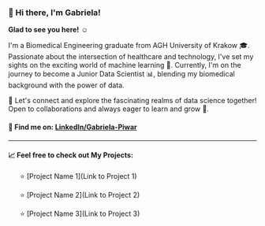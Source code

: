 ### 👋 Hi there, I'm Gabriela! 

**Glad to see you here!** ☺️

I'm a Biomedical Engineering graduate from AGH University of Krakow 🎓. Passionate about the intersection of healthcare and technology, I've set my sights on the exciting world of machine learning 🤖. Currently, I'm on the journey to become a Junior Data Scientist 📊, blending my biomedical background with the power of data.

🚀 Let's connect and explore the fascinating realms of data science together! Open to collaborations and always eager to learn and grow 🌱.

#### 🔗 Find me on: [LinkedIn/Gabriela-Piwar](https://www.linkedin.com/in/gabriela-piwar)

---

#### 📈 Feel free to check out My Projects:

 &nbsp;&nbsp;&nbsp;&nbsp;&nbsp;&nbsp;⭐ [Project Name 1](Link to Project 1)
 
 &nbsp;&nbsp;&nbsp;&nbsp;&nbsp;&nbsp;⭐ [Project Name 2](Link to Project 2)
 
 &nbsp;&nbsp;&nbsp;&nbsp;&nbsp;&nbsp;⭐ [Project Name 3](Link to Project 3)

